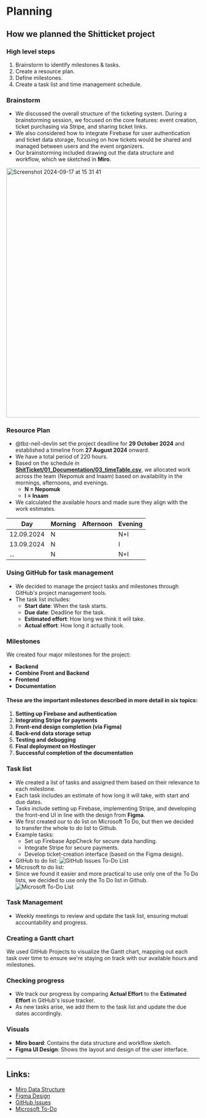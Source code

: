 # Planning

## How we planned the Shitticket project
### High level steps
1. Brainstorm to identify milestones & tasks.
2. Create a resource plan.
3. Define milestones.
4. Create a task list and time management schedule.

### Brainstorm
* We discussed the overall structure of the ticketing system. During a brainstorming session, we focused on the core features: event creation, ticket purchasing via Stripe, and sharing ticket links.
* We also considered how to integrate Firebase for user authentication and ticket data storage, focusing on how tickets would be shared and managed between users and the event organizers.
* Our brainstorming included drawing out the data structure and workflow, which we sketched in **Miro**.
  
<img width="651" alt="Screenshot 2024-09-17 at 15 31 41" src="https://github.com/user-attachments/assets/0b61c4f7-ca81-467b-b25c-bfb20c14f99e">

### Resource Plan
* @tbz-neil-devlin set the project deadline for **29 October 2024** and established a timeline from **27 August 2024** onward.
* We have a total period of 220 hours. 
* Based on the schedule in **[ShitTicket/01_Documentation/03_timeTable.csv](https://github.com/Nepomuk5665/ShitTicket/blob/main/01_Documentation/03_timeTable.csv)**, we allocated work across the team (Nepomuk and Inaam) based on availability in the mornings, afternoons, and evenings.
  * **N = Nepomuk**
  * **I = Inaam**
* We calculated the available hours and made sure they align with the work estimates.

| Day       | Morning | Afternoon | Evening |
|-----------|---------|-----------|---------|
| 12.09.2024|    N    |           |    N+I  |
| 13.09.2024|    N    |           |    I    |
| ...       |    N    |           |    N+I  |

### Using GitHub for task management
* We decided to manage the project tasks and milestones through GitHub's project management tools.
* The task list includes:
  * **Start date**: When the task starts.
  * **Due date**: Deadline for the task.
  * **Estimated effort**: How long we think it will take.
  * **Actual effort**: How long it actually took.

### Milestones
We created four major milestones for the project: 
* **Backend**
* **Combine Front and Backend**
* **Frontend**
* **Documentation**
#### These are the important milestones described in more detail in six topics:
1. **Setting up Firebase and authentication**
2. **Integrating Stripe for payments**
3. **Front-end design completion (via Figma)**
4. **Back-end data storage setup**
5. **Testing and debugging**
6. **Final deployment on Hostinger**
7. **Successful completion of the documentation**

### Task list
* We created a list of tasks and assigned them based on their relevance to each milestone.
* Each task includes an estimate of how long it will take, with start and due dates.
* Tasks include setting up Firebase, implementing Stripe, and developing the front-end UI in line with the design from **Figma**.
* We first created our to do list on Microsoft To Do, but then we decided to transfer the whole to do list to Github. 
* Example tasks:
  * Set up Firebase AppCheck for secure data handling.
  * Integrate Stripe for secure payments.
  * Develop ticket-creation interface (based on the Figma design).
* GitHub to do list:
![GitHub Issues To-Do List](https://github.com/user-attachments/assets/1a012d85-7026-44cf-9009-38760136abc3)
* Microsoft to do list:
* Since we found it easier and more practical to use only one of the To Do lists, we decided to use only the To Do list in Github. 
![Microsoft To-Do List](https://github.com/user-attachments/assets/9edb3ae8-4fb4-4060-89e4-fb49ea28569b)

### Task Management
* Weekly meetings to review and update the task list, ensuring mutual accountability and progress.


### Creating a Gantt chart
We used GitHub Projects to visualize the Gantt chart, mapping out each task over time to ensure we're staying on track with our available hours and milestones.

### Checking progress
* We track our progress by comparing **Actual Effort** to the **Estimated Effort** in GitHub's issue tracker.
* As new tasks arise, we add them to the task list and update the due dates accordingly.

### Visuals
* **Miro board**: Contains the data structure and workflow sketch.
* **Figma UI Design**: Shows the layout and design of the user interface.

---

## Links:
* [Miro Data Structure](https://miro.com/welcomeonboard/ZEMyQjFUWDFOVUlWSjMxNEYxZTBOOWlFd2lKdDMzUnFJYkprNTczVDhqb0liUTdyTkJ4UWJEOXhYNWMyek80R3wzNDU4NzY0NTM2MDY0OTU4MDUwfDI=?share_link_id=424129458285)
* [Figma Design](https://www.figma.com/design/XdHtJ34A3BiF542R21bNlt/Shit-Ticket?node-id=0-1&t=pnqqpHKTTkCcaOoA-1)
* [GitHub Issues](https://github.com/Nepomuk5665/ShitTicket/issues)
* [Microsoft To-Do](https://to-do.microsoft.com/sharing?InvitationToken=PaG7OZIu93K5ROSlIhS0cgVUU-VKNANFXDvQQQD6szTErVvFU05UM1p-rPsyDAyVU)
